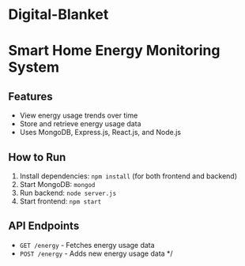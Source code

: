 # Digital-Blanket
# Smart Home Energy Monitoring System
## Features
- View energy usage trends over time
- Store and retrieve energy usage data
- Uses MongoDB, Express.js, React.js, and Node.js

## How to Run
1. Install dependencies: `npm install` (for both frontend and backend)
2. Start MongoDB: `mongod`
3. Run backend: `node server.js`
4. Start frontend: `npm start`

## API Endpoints
- `GET /energy` - Fetches energy usage data
- `POST /energy` - Adds new energy usage data
*/
